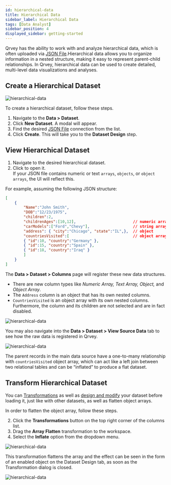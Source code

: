 ```yaml
---
id: hierarchical-data
title: Hierarchical Data
sidebar_label: Hierarchical Data
tags: [Data Analyst]
sidebar_position: 4
displayed_sidebar: getting-started
---
```



Qrvey has the ability to work with and analyze hierarchical data, which is often uploaded via [JSON File](../../connections.md#file-upload-connections).Hierarchical data allows you to organize information in a nested structure, making it easy to represent parent-child relationships. In Qrvey, hierarchical data can be used to create detailed, multi-level data visualizations and analyses.



## Create a Hierarchical Dataset

![hierarchical-data](https://s3.amazonaws.com/cdn.qrvey.com/documentation_assets/get-started/hierarchical-data/hiercon1.png#thumbnail)

To create a hierarchical dataset, follow these steps.

1. Navigate to the **Data > Dataset**.
2. Click **New Dataset**. A modal will appear.
2. Find the desired [JSON File](../../connections.md#file-upload-connections) connection from the list.
3. Click **Create**.
    This will take you to the **Dataset Design** step.
    
    
## View Hierarchical Dataset

1. Navigate to the desired hierarchical dataset.  
2. Click to open it.  
    If your JSON file contains numeric or text `arrays`, `objects`, or `object arrays`, the UI will reflect this. 
    
For example, assuming the following JSON structure:
```json
[
    {
        "Name":"John Smith",
        "DOB":"12/23/1975",
        "children":2,
        "childrenAges":[10,12],                         // numeric array
        "carModels":["Ford","Chevy"],                   // string array
        "address": { "city":"Chicago", "state":"IL",},  // object
        "countriesVisited":[                            // object array
        { "id":10, "country":"Germany" }, 
        { "id":15, "country":"Spain" },
        { "id":18, "country":"Iraq" }
        ]
    }
]
```
The **Data > Dataset > Columns** page will register these new data structures.
- There are new column types like *Numeric Array, Text Array, Object,* and *Object Array*.
- The `Address` column is an object that has its own nested columns.
- `CountriesVisited` is an object array with its own nested columns. Furthermore, the column and its children are not selected and are in fact disabled.

![hierarchical-data](https://s3.amazonaws.com/cdn.qrvey.com/documentation_assets/get-started/hierarchical-data/hiercon2.png#thumbnail)

You may also navigate into the **Data > Dataset > View Source Data** tab to see how the raw data is registered in Qrvey.

![hierarchical-data](https://s3.amazonaws.com/cdn.qrvey.com/documentation_assets/get-started/hierarchical-data/hiercon3.png#thumbnail)

The parent records in the main data source have a one-to-many relationship with `countriesVisited` object array, which can act like a left join between two relational tables and can be “inflated” to produce a flat dataset. 

## Transform Hierarchical Dataset

You can [Transformations](../02-Design/03-Transformations/transformations.md) as well as [design and modify](./overview-of-datasets.md#manage-a-dataset) your dataset before loading it, just like with other datasets, as well as flatten object arrays.

In order to flatten the object array, follow these steps.

2. Click the **Transformations** button on the top right corner of the columns list.
3. Drag the **Array Flatten** transformation to the workspace.
4. Select the **Inflate** option from the dropdown menu.

![hierarchical-data](https://s3.amazonaws.com/cdn.qrvey.com/documentation_assets/get-started/hierarchical-data/hiercon4.png#thumbnail)

This transformation flattens the array and the effect can be seen in the form of an enabled object on the Dataset Design tab, as soon as the Transformation dialog is closed.

![hierarchical-data](https://s3.amazonaws.com/cdn.qrvey.com/documentation_assets/get-started/hierarchical-data/hiercon5.png#thumbnail)


